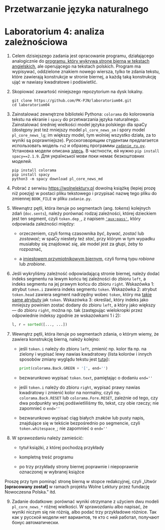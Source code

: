 # Przetwarzanie języka naturalnego
# Laboratorium 4: analiza zależnościowa

1. Celem dzisiejszego zadania jest opracowanie
programu, działającego analogicznie do
[programu, który wykrywa stronę bierną w tekstach
angielskich](https://www.ioccc.org/2018/ciura/),
ale operującego na tekstach polskich. Program
ma wypisywać, oddzielone znakiem nowego wiersza,
tylko te zdania tekstu, które zawierają konstrukcje
w stronie biernej, a każdą taką konstrukcję ująć
w nawiasy kwadratowe i podświetlić.

2. Skopiować zawartość niniejszego repozytorium
na dysk lokalny.

   ```
   git clone https://github.com/PK-PJN/laboratorium04.git
   cd laboratorium04
   ```

3. Zainstalować zewnętrzne biblioteki Pythona:
`colorama` do kolorowania tekstu na ekranie
i `spacy` do przetwarzania języka naturalnego.
Zainstalować średniej wielkości model języka
polskiego dla spaCy (dostępny jest też mniejszy
model `pl_core_news_sm` i spory model
`pl_core_news_lg`; im większy model, tym wolniej
wszystko działa, za to wyniki są poprawniejsze).
Русскоговорящим студентам предлагается
использовать модель `ru2` и образец программы
[`zadanie_ru.py`](zadanie_ru.py). Установка
модели описана [здесь](https://github.com/buriy/spacy-ru).
В частности, ей нужно `pip install spacy==2.1.9`.
Для української мови поки немає безкоштовних
моделей.

   ```
   pip install colorama
   pip install spacy
   python3 -m spacy download pl_core_news_md
   ```

4. Pobrać z serwisu https://wolnelektury.pl
dowolną książkę (lepiej prozę niż poezję)
w postaci pliku tekstowego i przypisać nazwę
tego pliku do zmiennej `BOOK_FILE` w pliku
`zadanie.py`.

5. Wewnątrz pętli, która iteruje po segmentach
(ang. *tokens*) kolejnych zdań (`doc.sents`),
należy porównać rodzaj zależności, której
dzieckiem jest ten segment, czyli `token.dep_`,
z napisem [`'aux:pass'`](https://universaldependencies.org/sv/dep/aux-pass.html),
który odpowiada zależności między:

    * orzeczeniem, czyli formą czasownika *być*,
    *bywać*, *zostać* lub *zostawać*; w spaCy
    niestety też *stać*, przy którym w tym wypadku
    musiałoby się znajdować *się*, ale model jest
    za głupi, żeby to rozpoznać,

    * a [imiesłowem przymiotnikowym
    biernym](https://pl.wikipedia.org/wiki/Imies%C5%82%C3%B3w_przymiotnikowy_bierny), czyli formą typu *robiona* lub *zrobione*.

6. Jeśli wykryliśmy zależność odpowiadającą
stronie biernej, należy dodać indeks segmentu
na lewym końcu tej zależności do zbioru `left`,
a indeks segmentu na jej prawym końcu do zbioru
`right`. Wskazówka 1: atrybut `token.i` zawiera
indeks segmentu `token`. Wskazówka 2: atrybut
`token.head` zawiera segment nadrzędny wobec
`token`, który ma [takie same
atrybuty](https://spacy.io/api/token#attributes)
jak `token`. Wskazówka 3: określać, który indeks
jako mniejszy powinien zostać dodany do zbioru
`left`, a który jako większy — do zbioru `right`,
można np. tak (zastępując wielokropki przez
odpowiednie indeksy zgodnie ze wskazówkami 1 i 2):

    ```python
    l, r = sorted([..., ...])
    ```

7. Wewnątrz pętli, która iteruje po segmentach
zdania, o którym wiemy, że zawiera konstrukcję
bierną, należy kolejno:

    * jeśli `token.i` należy do zbioru `left`,
    zmienić np. kolor tła np. na zielony i wypisać
    lewy nawias kwadratowy (lista kolorów i innych
    sposobów zmiany wyglądu tekstu jest
    [tutaj](https://pypi.org/project/colorama/)):

        ```python
        print(colorama.Back.GREEN + '[', end='')
        ```

    * bezwarunkowo wypisać `token.text`, pamiętając
    o dodaniu `end=''`

    * jeśli `token.i` należy do zbioru `right`,
    wypisać prawy nawias kwadratowy i zmienić
    kolor na normalny, czyli np. `colorama.Back.RESET`
    lub `colorama.Fore.RESET`, zależnie od tego,
    czy dwa podpunkty wyżej podświetliliśmy tło,
    tekst, czy obie rzeczy; nie zapomnieć o `end=''`

    * bezwarunkowo wypisać ciąg białych znaków
    lub pusty napis, znajdujące się w tekście
    bezpośrednio po segmencie, czyli
    `token.whitespace_`; nie zapomnieć o `end=''`

8. W sprawozdaniu należy zamieścić:

    * tytuł książki, z której pochodzą przykłady

    * kompletną treść programu

    * po trzy przykłady strony biernej poprawnie
    i niepoprawnie oznaczonej w wybranej książce

Proszę przy tym pominąć stronę bierną w stopce
redakcyjnej, czyli „Utwór **[opracowany został]**
w ramach projektu Wolne Lektury przez fundację
Nowoczesna Polska.” itd.

9. Zadanie dodatkowe: porównać wyniki otrzymane
z użyciem dwu modeli `pl_core_news_*` różnej wielkości.
W sprawozdaniu albo napisać, że wyniki niczym się
nie różnią, albo podać trzy przykładowe różnice.
Так как у русской модели нет вариантов, те кто
с ней работал, получают бонус автоматически.
